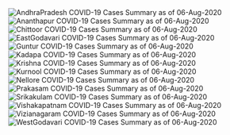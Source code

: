 
<img src="https://deepuhub.github.io/COVID-19/GraphsGenerated/06-Aug-2020/AndhraPradesh_06-Aug-2020.jpg" alt="AndhraPradesh COVID-19 Cases Summary as of 06-Aug-2020">
 <br>										  
<img src="https://deepuhub.github.io/COVID-19/GraphsGenerated/06-Aug-2020/Ananthapur_06-Aug-2020.jpg" alt="Ananthapur COVID-19 Cases Summary as of 06-Aug-2020">
 <br>										  
<img src="https://deepuhub.github.io/COVID-19/GraphsGenerated/06-Aug-2020/Chittoor_06-Aug-2020.jpg" alt="Chittoor COVID-19 Cases Summary as of 06-Aug-2020">
 <br>										  
<img src="https://deepuhub.github.io/COVID-19/GraphsGenerated/06-Aug-2020/EastGodavari_06-Aug-2020.jpg" alt="EastGodavari COVID-19 Cases Summary as of 06-Aug-2020">
 <br>										  
<img src="https://deepuhub.github.io/COVID-19/GraphsGenerated/06-Aug-2020/Guntur_06-Aug-2020.jpg" alt="Guntur COVID-19 Cases Summary as of 06-Aug-2020">
 <br>										  
<img src="https://deepuhub.github.io/COVID-19/GraphsGenerated/06-Aug-2020/Kadapa_06-Aug-2020.jpg" alt="Kadapa COVID-19 Cases Summary as of 06-Aug-2020">
 <br>										  
<img src="https://deepuhub.github.io/COVID-19/GraphsGenerated/06-Aug-2020/Krishna_06-Aug-2020.jpg" alt="Krishna COVID-19 Cases Summary as of 06-Aug-2020">
 <br>										  
<img src="https://deepuhub.github.io/COVID-19/GraphsGenerated/06-Aug-2020/Kurnool_06-Aug-2020.jpg" alt="Kurnool COVID-19 Cases Summary as of 06-Aug-2020">
 <br>										  
<img src="https://deepuhub.github.io/COVID-19/GraphsGenerated/06-Aug-2020/Nellore_06-Aug-2020.jpg" alt="Nellore COVID-19 Cases Summary as of 06-Aug-2020">
 <br>										  
<img src="https://deepuhub.github.io/COVID-19/GraphsGenerated/06-Aug-2020/Prakasam_06-Aug-2020.jpg" alt="Prakasam COVID-19 Cases Summary as of 06-Aug-2020">
 <br>										  
<img src="https://deepuhub.github.io/COVID-19/GraphsGenerated/06-Aug-2020/Srikakulam_06-Aug-2020.jpg" alt="Srikakulam COVID-19 Cases Summary as of 06-Aug-2020">
 <br>										  
<img src="https://deepuhub.github.io/COVID-19/GraphsGenerated/06-Aug-2020/Vishakapatnam_06-Aug-2020.jpg" alt="Vishakapatnam COVID-19 Cases Summary as of 06-Aug-2020">
 <br>										  
<img src="https://deepuhub.github.io/COVID-19/GraphsGenerated/06-Aug-2020/Vizianagaram_06-Aug-2020.jpg" alt="Vizianagaram COVID-19 Cases Summary as of 06-Aug-2020">
 <br>										  
<img src="https://deepuhub.github.io/COVID-19/GraphsGenerated/06-Aug-2020/WestGodavari_06-Aug-2020.jpg" alt="WestGodavari COVID-19 Cases Summary as of 06-Aug-2020">
 <br> 